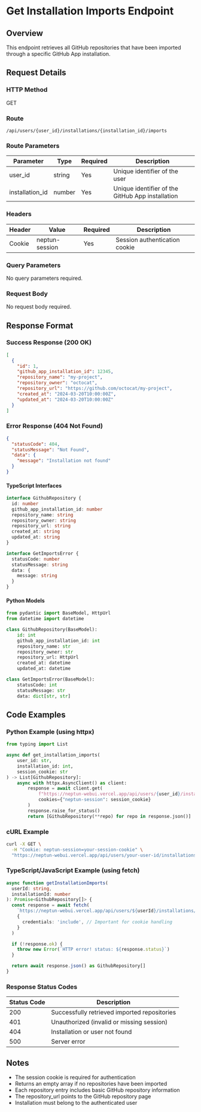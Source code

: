 # Get Installation Imports Endpoint

## Overview

This endpoint retrieves all GitHub repositories that have been imported through a specific GitHub App installation.

## Request Details

### HTTP Method

GET

### Route

`/api/users/{user_id}/installations/{installation_id}/imports`

### Route Parameters

| Parameter       | Type   | Required | Description                                      |
| --------------- | ------ | -------- | ------------------------------------------------ |
| user_id         | string | Yes      | Unique identifier of the user                    |
| installation_id | number | Yes      | Unique identifier of the GitHub App installation |

### Headers

| Header | Value          | Required | Description                   |
| ------ | -------------- | -------- | ----------------------------- |
| Cookie | neptun-session | Yes      | Session authentication cookie |

### Query Parameters

No query parameters required.

### Request Body

No request body required.

## Response Format

### Success Response (200 OK)

```json
[
  {
    "id": 1,
    "github_app_installation_id": 12345,
    "repository_name": "my-project",
    "repository_owner": "octocat",
    "repository_url": "https://github.com/octocat/my-project",
    "created_at": "2024-03-20T10:00:00Z",
    "updated_at": "2024-03-20T10:00:00Z"
  }
]
```

### Error Response (404 Not Found)

```json
{
  "statusCode": 404,
  "statusMessage": "Not Found",
  "data": {
    "message": "Installation not found"
  }
}
```

#### TypeScript Interfaces

```typescript
interface GithubRepository {
  id: number
  github_app_installation_id: number
  repository_name: string
  repository_owner: string
  repository_url: string
  created_at: string
  updated_at: string
}

interface GetImportsError {
  statusCode: number
  statusMessage: string
  data: {
    message: string
  }
}
```

#### Python Models

```python
from pydantic import BaseModel, HttpUrl
from datetime import datetime

class GithubRepository(BaseModel):
    id: int
    github_app_installation_id: int
    repository_name: str
    repository_owner: str
    repository_url: HttpUrl
    created_at: datetime
    updated_at: datetime

class GetImportsError(BaseModel):
    statusCode: int
    statusMessage: str
    data: dict[str, str]
```

## Code Examples

### Python Example (using httpx)

```python
from typing import List

async def get_installation_imports(
    user_id: str,
    installation_id: int,
    session_cookie: str
) -> List[GithubRepository]:
    async with httpx.AsyncClient() as client:
        response = await client.get(
            f"https://neptun-webui.vercel.app/api/users/{user_id}/installations/{installation_id}/imports",
            cookies={"neptun-session": session_cookie}
        )
        response.raise_for_status()
        return [GithubRepository(**repo) for repo in response.json()]
```

### cURL Example

```bash
curl -X GET \
  -H "Cookie: neptun-session=your-session-cookie" \
  "https://neptun-webui.vercel.app/api/users/your-user-id/installations/12345/imports"
```

### TypeScript/JavaScript Example (using fetch)

```typescript
async function getInstallationImports(
  userId: string,
  installationId: number
): Promise<GithubRepository[]> {
  const response = await fetch(
    `https://neptun-webui.vercel.app/api/users/${userId}/installations/${installationId}/imports`,
    {
      credentials: 'include', // Important for cookie handling
    }
  )

  if (!response.ok) {
    throw new Error(`HTTP error! status: ${response.status}`)
  }

  return await response.json() as GithubRepository[]
}
```

### Response Status Codes

| Status Code | Description                                  |
| ----------- | -------------------------------------------- |
| 200         | Successfully retrieved imported repositories |
| 401         | Unauthorized (invalid or missing session)    |
| 404         | Installation or user not found               |
| 500         | Server error                                 |

## Notes

- The session cookie is required for authentication
- Returns an empty array if no repositories have been imported
- Each repository entry includes basic GitHub repository information
- The repository_url points to the GitHub repository page
- Installation must belong to the authenticated user
